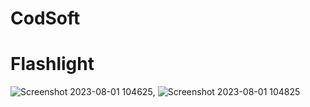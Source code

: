 # CodSoft

# Flashlight
![Screenshot 2023-08-01 104625](https://github.com/CHANDANMCA790/CodSoft/assets/106569515/f542df5b-3093-438d-a933-a2b70834dd85),       ![Screenshot 2023-08-01 104825](https://github.com/CHANDANMCA790/CodSoft/assets/106569515/90b125a3-62f8-4ca0-94ad-85aca098e83f)

